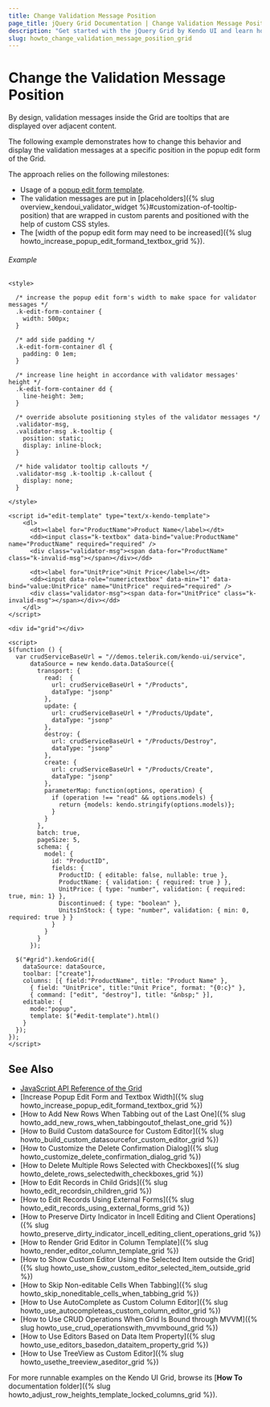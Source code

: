 ```yaml
---
title: Change Validation Message Position
page_title: jQuery Grid Documentation | Change Validation Message Position | Kendo UI
description: "Get started with the jQuery Grid by Kendo UI and learn how to change the validation message position in a popup edit form when working with the Grid."
slug: howto_change_validation_message_position_grid
---
```


# Change the Validation Message Position

By design, validation messages inside the Grid are tooltips that are displayed over adjacent content.

The following example demonstrates how to change this behavior and display the validation messages at a specific position in the popup edit form of the Grid.

The approach relies on the following milestones:
* Usage of a [popup edit form template](/api/javascript/ui/grid/configuration/editable.template).
* The validation messages are put in [placeholders]({% slug overview_kendoui_validator_widget %}#customization-of-tooltip-position) that are wrapped in custom parents and positioned with the help of custom CSS styles.
* The [width of the popup edit form may need to be increased]({% slug howto_increase_popup_edit_formand_textbox_grid %}).

###### Example

```dojo
<style>

  /* increase the popup edit form's width to make space for validator messages */
  .k-edit-form-container {
    width: 500px;
  }

  /* add side padding */
  .k-edit-form-container dl {
    padding: 0 1em;
  }

  /* increase line height in accordance with validator messages' height */
  .k-edit-form-container dd {
    line-height: 3em;
  }

  /* override absolute positioning styles of the validator messages */
  .validator-msg,
  .validator-msg .k-tooltip {
    position: static;
    display: inline-block;
  }

  /* hide validator tooltip callouts */
  .validator-msg .k-tooltip .k-callout {
    display: none;
  }

</style>

<script id="edit-template" type="text/x-kendo-template">
    <dl>
      <dt><label for="ProductName">Product Name</label></dt>
      <dd><input class="k-textbox" data-bind="value:ProductName" name="ProductName" required="required" />
      <div class="validator-msg"><span data-for="ProductName" class="k-invalid-msg"></span></div></dd>

      <dt><label for="UnitPrice">Unit Price</label></dt>
      <dd><input data-role="numerictextbox" data-min="1" data-bind="value:UnitPrice" name="UnitPrice" required="required" />
      <div class="validator-msg"><span data-for="UnitPrice" class="k-invalid-msg"></span></div></dd>
    </dl>
</script>

<div id="grid"></div>

<script>
$(function () {
  var crudServiceBaseUrl = "//demos.telerik.com/kendo-ui/service",
      dataSource = new kendo.data.DataSource({
        transport: {
          read:  {
            url: crudServiceBaseUrl + "/Products",
            dataType: "jsonp"
          },
          update: {
            url: crudServiceBaseUrl + "/Products/Update",
            dataType: "jsonp"
          },
          destroy: {
            url: crudServiceBaseUrl + "/Products/Destroy",
            dataType: "jsonp"
          },
          create: {
            url: crudServiceBaseUrl + "/Products/Create",
            dataType: "jsonp"
          },
          parameterMap: function(options, operation) {
            if (operation !== "read" && options.models) {
              return {models: kendo.stringify(options.models)};
            }
          }
        },
        batch: true,
        pageSize: 5,
        schema: {
          model: {
            id: "ProductID",
            fields: {
              ProductID: { editable: false, nullable: true },
              ProductName: { validation: { required: true } },
              UnitPrice: { type: "number", validation: { required: true, min: 1} },
              Discontinued: { type: "boolean" },
              UnitsInStock: { type: "number", validation: { min: 0, required: true } }
            }
          }
        }
      });

  $("#grid").kendoGrid({
    dataSource: dataSource,
    toolbar: ["create"],
    columns: [{ field:"ProductName", title: "Product Name" },
      { field: "UnitPrice", title:"Unit Price", format: "{0:c}" },
      { command: ["edit", "destroy"], title: "&nbsp;" }],
    editable: {
      mode:"popup",
      template: $("#edit-template").html()
    }
  });
});
</script>

```

## See Also

* [JavaScript API Reference of the Grid](/api/javascript/ui/grid)
* [Increase Popup Edit Form and Textbox Width]({% slug howto_increase_popup_edit_formand_textbox_grid %})
* [How to Add New Rows When Tabbing out of the Last One]({% slug howto_add_new_rows_when_tabbingoutof_thelast_one_grid %})
* [How to Build Custom dataSource for Custom Editor]({% slug howto_build_custom_datasourcefor_custom_editor_grid %})
* [How to Customize the Delete Confirmation Dialog]({% slug howto_customize_delete_confirmation_dialog_grid %})
* [How to Delete Multiple Rows Selected with Checkboxes]({% slug howto_delete_rows_selectedwith_checkboxes_grid %})
* [How to Edit Records in Child Grids]({% slug howto_edit_recordsin_children_grid %})
* [How to Edit Records Using External Forms]({% slug howto_edit_records_using_external_forms_grid %})
* [How to Preserve Dirty Indicator in Incell Editing and Client Operations]({% slug howto_preserve_dirty_indicator_incell_editing_client_operations_grid %})
* [How to Render Grid Editor in Column Template]({% slug howto_render_editor_column_template_grid %})
* [How to Show Custom Editor Using the Selected Item outside the Grid]({% slug howto_use_show_custom_editor_selected_item_outside_grid %})
* [How to Skip Non-editable Cells When Tabbing]({% slug howto_skip_noneditable_cells_when_tabbing_grid %})
* [How to Use AutoComplete as Custom Column Editor]({% slug howto_use_autocompleteas_custom_column_editor_grid %})
* [How to Use CRUD Operations When Grid Is Bound through MVVM]({% slug howto_use_crud_operationswith_mvvmbound_grid %})
* [How to Use Editors Based on Data Item Property]({% slug howto_use_editors_basedon_dataitem_property_grid %})
* [How to Use TreeView as Custom Editor]({% slug howto_usethe_treeview_aseditor_grid %})

For more runnable examples on the Kendo UI Grid, browse its [**How To** documentation folder]({% slug howto_adjust_row_heights_template_locked_columns_grid %}).

